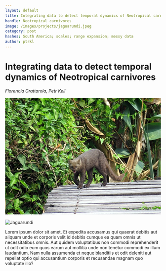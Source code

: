 ```yaml
---
layout: default
title: Integrating data to detect temporal dynamics of Neotropical carnivores 
handle: Neotropical carnivores
image: /images/projects/jaguarundi.jpeg
category: post
hashes: South America; scales; range expansion; messy data
author: ptrkl
---
```


<div class="bigspacer"></div>

# Integrating data to detect temporal dynamics of Neotropical carnivores 

*Florencia Grattarola, Petr Keil*

![Jaguarundi](/images/projects/jaguarundi.jpeg)

![Jaguarundi](../../../../images/projects/jaguarundi.jpeg)

Lorem ipsum dolor sit amet. Et expedita accusamus qui quaerat debitis aut aliquam unde et corporis velit id debitis cumque ea quam omnis ut necessitatibus omnis. Aut quidem voluptatibus non commodi reprehenderit ut odit odio eum quos earum aut mollitia unde non tenetur commodi ex illum laudantium. Nam nulla assumenda et neque blanditiis et odit deleniti aut repellat optio qui accusantium corporis et recusandae magnam quo voluptate illo?
